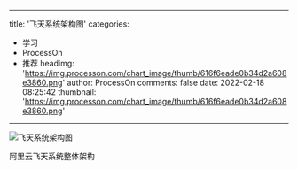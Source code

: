 
---
title: '飞天系统架构图'
categories: 
 - 学习
 - ProcessOn
 - 推荐
headimg: 'https://img.processon.com/chart_image/thumb/616f6eade0b34d2a608e3860.png'
author: ProcessOn
comments: false
date: 2022-02-18 08:25:42
thumbnail: 'https://img.processon.com/chart_image/thumb/616f6eade0b34d2a608e3860.png'
---

<div>   
<img class="thumb" alt="飞天系统架构图" src="https://img.processon.com/chart_image/thumb/616f6eade0b34d2a608e3860.png" referrerpolicy="no-referrer">
<p>阿里云飞天系统整体架构</p>  
</div>
            